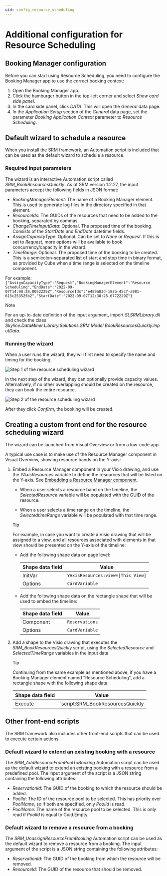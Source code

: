 ```yaml
---
uid: config_resource_scheduling
---
```


# Additional configuration for Resource Scheduling

## Booking Manager configuration

Before you can start using Resource Scheduling, you need to configure the Booking Manager app to use the correct booking context:

1. Open the Booking Manager app.
1. Click the hamburger button in the top-left corner and select *Show card side panel*.
1. In the card side panel, click *DATA*. This will open the *General* data page.
1. In the *Application Setup* section of the *General* data page, set the parameter *Booking Application Context* parameter to *Resource Scheduling*.

## Default wizard to schedule a resource

When you install the SRM framework, an Automation script is included that can be used as the default wizard to schedule a resource.

### Required input parameters

The wizard is an interactive Automation script called *SRM_BookResourcesQuickly*. As of SRM version 1.2.27, the input parameters accept the following fields in JSON format:

- *BookingManagerElement*: The name of a Booking Manager element. This is used to generate log files in the directory specified in that element.
- *ResourceIds*: The GUIDs of the resources that need to be added to the booking, separated by commas.
- *ChangeTimeInputData*: Optional. The proposed time of the booking. Consists of the *StartDate* and *EndDate* datetime fields.
- *AssignCapacityType*: Optional. Can be set to *None* or *Request*. If this is set to *Request*, more options will be available to book concurrency/capacity in the wizard.<!-- RN 33445 -->
- *TimeRange*: Optional. The proposed time of the booking to be created. This is a semicolon-separated list of start and stop time in binary format, as provided by Cube when a time range is selected on the timeline component.

For example: `{"AssignCapacityType":"Request","BookingManagerElement":"Resource Scheduling","EndDate":"2022-09-07T14:08:28.0052229Z","ResourceIds":"e489a83d-182b-45c7-a981-615c253525b2","StartDate":"2022-09-07T12:38:25.6772229Z"}`

> [!NOTE]
> For an up-to-date definition of the input argument, import *SLSRMLibrary.dll* and check the class *Skyline.DataMiner.Library.Solutions.SRM.Model.BookResourcesQuickly.InputData*.

### Running the wizard

When a user runs the wizard, they will first need to specify the name and timing for the booking.

![Step 1 of the resource scheduling wizard](~/user-guide/images/ResourceSchedulingWizardStep1.png)

In the next step of the wizard, they can optionally provide capacity values. Alternatively, if no other overlapping should be created on the resource, they can book the entire resource.

![Step 2 of the resource scheduling wizard](~/user-guide/images/ResourceSchedulingWizardStep2.png)

After they click *Confirm*, the booking will be created.

## Creating a custom front end for the resource scheduling wizard

The wizard can be launched from Visual Overview or from a low-code app.

A typical use case is to make use of the Resource Manager component in Visual Overview, showing resource bands on the Y-axis:

1. Embed a Resource Manager component in your Visio drawing, and use the *YAxisResources* variable to define the resources that will be listed on the Y-axis. See [Embedding a Resource Manager component](xref:Embedding_a_Resource_Manager_component).

   - When a user selects a resource band on the timeline, the *SelectedResource* variable will be populated with the GUID of the resource.

   - When a user selects a time range on the timeline, the *SelectedtimeRange* variable will be populated with that time range.

   > [!TIP]
   > For example, in case you want to create a Visio drawing that will be assigned to a view, and all resources associated with elements in that view should be presented on the Y-axis of the timeline:
   >
   > - Add the following shape data on page level:
   >
   >   | Shape data field | Value |
   >   |--|--|
   >   | InitVar | `YAxisResources:view=[This View]` |
   >   | Options | `CardVariable` |
   >
   > - Add the following shape data on the rectangle shape that will be used to embed the timeline:
   >
   >   | Shape data field | Value |
   >   |--|--|
   >   | Component | `Reservations` |
   >   | Options | `CardVariable` |

1. Add a shape to the Visio drawing that executes the *SRM_BookResourcesQuickly* script, using the *SelectedResource* and *SelectedTimeRange* variables in the input data.

   > [!TIP]
   > Continuing from the same example as mentioned above, if you have a Booking Manager element named "Resource Scheduling", add a rectangle shape with the following shape data:
   >
   >   | Shape data field | Value |
   >   |--|--|
   >   | Execute | `script:SRM_BookResourcesQuickly||Input Data={"BookingManagerElement":"Resource Scheduling","TimeRange":"[RegexReplace:;,[cardvar:SelectedTimeRange],$]","ResourceIds":"[cardvar:SelectedResource]","AssignCapacityType":"Request"}|||NoConfirmation,CloseWhenFinished` |

## Other front-end scripts

The SRM framework also includes other front-end scripts that can be used to execute certain actions.

### Default wizard to extend an existing booking with a resource

<!-- RN 31474 -->

The *SRM_AddResourceFromPoolToBooking* Automation script can be used as the default wizard to extend an existing booking with a resource from a predefined pool. The input argument of the script is a JSON string containing the following attributes:

- *ReservationId*: The GUID of the booking to which the resource should be added.
- *PoolId*: The ID of the resource pool to be selected. This has priority over *PoolName*, so if both are specified, only *PoolId* is read.
- *PoolName*: The name of the resource pool to be selected. This is only read if *PoolId* is equal to Guid.Empty.

### Default wizard to remove a resource from a booking

<!-- RN 32229 -->

The *SRM_UnassignResourceFromBooking* Automation script can be used as the default wizard to remove a resource from a booking. The input argument of the script is a JSON string containing the following attributes:

- *ReservationId*: The GUID of the booking from which the resource will be removed.
- *ResourceId*: The GUID of the resource that should be removed.
